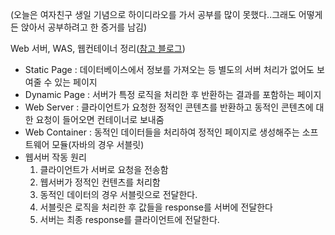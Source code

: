 (오늘은 여자친구 생일 기념으로 하이디라오를 가서 공부를 많이 못했다..그래도 어떻게든 앉아서 공부하려고 한 증거를 남김)

Web 서버, WAS, 웹컨테이너 정리([참고 블로그](https://inpa.tistory.com/entry/WEB-%F0%9F%8C%90-%EC%9B%B9-%EC%84%9C%EB%B9%84%EC%8A%A4-%EA%B5%AC%EC%A1%B0-%EC%A0%95%EB%A6%AC))

* Static Page : 데이터베이스에서 정보를 가져오는 등 별도의 서버 처리가 없어도 보여줄 수 있는 페이지
* Dynamic Page : 서버가 특정 로직을 처리한 후 반환하는 결과를 포함하는 페이지
* Web Server : 클라이언트가 요청한 정적인 콘텐츠를 반환하고 동적인 콘텐츠에 대한 요청이 들어오면 컨테이너로 보내줌
* Web Container : 동적인 데이터들을 처리하여 정적인 페이지로 생성해주는 소프트웨어 모듈(자바의 경우 서블릿)
* 웹서버 작동 원리
  1. 클라이언트가 서버로 요청을 전송함
  2. 웹서버가 정적인 컨텐츠를 처리함
  3. 동적인 데이터의 경우 서블릿으로 전달한다.
  4. 서블릿은 로직을 처리한 후 값들을 response를 서버에 전달한다
  5. 서버는 최종 response를 클라이언트에 전달한다.